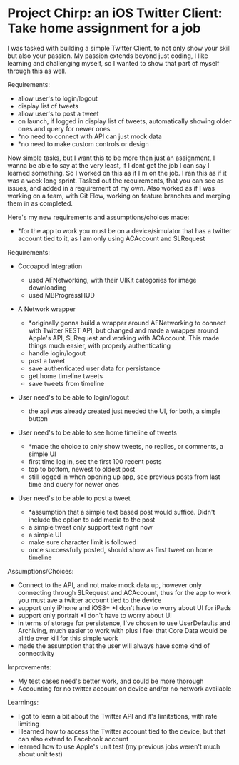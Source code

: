 # Project Chirp: an iOS Twitter Client: Take home assignment for a job
I was tasked with building a simple Twitter Client, to not only show your skill but also your passion. My passion extends beyond just coding, I like learning and challenging myself, so I wanted to show that part of myself through this as well.

Requirements:
- allow user's to login/logout
- display list of tweets
- allow user's to post a tweet
- on launch, if logged in display list of tweets, automatically showing older ones and query for newer ones
- *no need to connect with API can just mock data
- *no need to make custom controls or design

Now simple tasks, but I want this to be more then just an assignment, I wanna be able to say at the very least, if I dont get the job I can say I learned something. So I worked on this as if I'm on the job. I ran this as if it was a week long sprint. Tasked out the requirements, that you can see as issues, and added in a requirement of my own. Also worked as if I was working on a team, with Git Flow, working on feature branches and merging them in as completed.

Here's my new requirements and assumptions/choices made:
- *for the app to work you must be on a device/simulator that has a twitter account tied to it, as I am only using ACAccount and SLRequest

Requirements:
- Cocoapod Integration
  - used AFNetworking, with their UIKit categories for image downloading
  - used MBProgressHUD

- A Network wrapper
  - *originally gonna build a wrapper around AFNetworking to connect with Twitter REST API, but changed and made a wrapper around Apple's API, SLRequest and working with ACAccount. This made things much easier, with properly authenticating
  - handle login/logout
  - post a tweet
  - save authenticated user data for persistance
  - get home timeline tweets
  - save tweets from timeline
  
- User need's to be able to login/logout
  - the api was already created just needed the UI, for both, a simple button
  
- User need's to be able to see home timeline of tweets
  - *made the choice to only show tweets, no replies, or comments, a simple UI
  - first time log in, see the first 100 recent posts
  - top to bottom, newest to oldest post
  - still logged in when opening up app, see previous posts from last time and query for newer ones
  
- User need's to be able to post a tweet
  - *assumption that a simple text based post would suffice. Didn't include the option to add media to the post
  - a simple tweet only support text right now
  - a simple UI
  - make sure character limit is followed
  - once successfully posted, should show as first tweet on home timeline
  
Assumptions/Choices:
- Connect to the API, and not make mock data up, however only connecting through SLRequest and ACAccount, thus for the app to work you must ave a twitter account tied to the device
- support only iPhone and iOS8+ *I don't have to worry about UI for iPads
- support only portrait *I don't have to worry about UI
- in terms of storage for persistence, I've chosen to use UserDefaults and Archiving, much easier to work with plus I feel that Core Data would be alittle over kill for this simple work
- made the assumption that the user will always have some kind of connectivity

Improvements:
- My test cases need's better work, and could be more thorough
- Accounting for no twitter account on device and/or no network available

Learnings:
- I got to learn a bit about the Twitter API and it's limitations, with rate limiting
- I learned how to access the Twitter account tied to the device, but that can also extend to Facebook account
- learned how to use Apple's unit test (my previous jobs weren't much about unit test)
